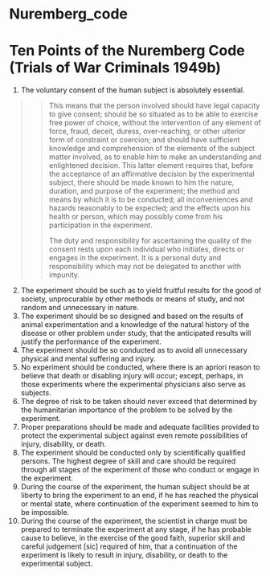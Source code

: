 # Nuremberg_code
# **Ten Points of the Nuremberg Code (Trials of War Criminals 1949b)**

1. The voluntary consent of the human subject is absolutely essential.
>> This means that the person involved should have legal capacity to give consent; should be so situated as to be able to exercise free power of choice, without the intervention of any element of force, fraud, deceit, duress, over-reaching, or other ulterior form of constraint or coercion; and should have sufficient knowledge and comprehension of the elements of the subject matter involved, as to enable him to make an understanding and enlightened decision. This latter element requires that, before the acceptance of an affirmative decision by the experimental subject, there should be made known to him the nature, duration, and purpose of the experiment; the method and means by which it is to be conducted; all inconveniences and hazards reasonably to be expected; and the effects upon his health or person, which may possibly come from his participation in the experiment.
>>
>> The duty and responsibility for ascertaining the quality of the consent rests upon each individual who initiates, directs or engages in the experiment. It is a personal duty and responsibility which may not be delegated to another with impunity.

2. The experiment should be such as to yield fruitful results for the good of society, unprocurable by other methods or means of study, and not random and unnecessary in nature.
3. The experiment should be so designed and based on the results of animal experimentation and a knowledge of the natural history of the disease or other problem under study, that the anticipated results will justify the performance of the experiment.
4. The experiment should be so conducted as to avoid all unnecessary physical and mental suffering and injury.
5. No experiment should be conducted, where there is an apriori reason to believe that death or disabling injury will occur; except, perhaps, in those experiments where the experimental physicians also serve as subjects.
6. The degree of risk to be taken should never exceed that determined by the humanitarian importance of the problem to be solved by the experiment.
7. Proper preparations should be made and adequate facilities provided to protect the experimental subject against even remote possibilities of injury, disability, or death.
8. The experiment should be conducted only by scientifically qualified persons. The highest degree of skill and care should be required through all stages of the experiment of those who conduct or engage in the experiment.
9. During the course of the experiment, the human subject should be at liberty to bring the experiment to an end, if he has reached the physical or mental state, where continuation of the experiment seemed to him to be impossible.
10. During the course of the experiment, the scientist in charge must be prepared to terminate the experiment at any stage, if he has probable cause to believe, in the exercise of the good faith, superior skill and careful judgement [sic] required of him, that a continuation of the experiment is likely to result in injury, disability, or death to the experimental subject.